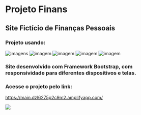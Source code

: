 # Projeto Finans

## Site Fictício de Finanças Pessoais 

### Projeto usando:
![imagens](https://img.shields.io/badge/HTML5-E34F26?style=for-the-badge&logo=html5&logoColor=white) ![imagem](https://img.shields.io/badge/CSS3-1572B6?style=for-the-badge&logo=css3&logoColor=white) ![imagem](https://img.shields.io/badge/GIT-E44C30?style=for-the-badge&logo=git&logoColor=white) ![imagem](https://img.shields.io/badge/Bootstrap-563D7C?style=for-the-badge&logo=bootstrap&logoColor=white) ![imagem](https://img.shields.io/badge/Amazon_AWS-FF9900?style=for-the-badge&logo=amazonaws&logoColor=white)

### Site desenvolvido com Framework Bootstrap, com responsividade para diferentes dispositivos e telas.

### Acesse o projeto pelo link:

https://main.dzl6275p2c9m2.amplifyapp.com/


![](https://komarev.com/ghpvc/?username=Projeto-Finans)

